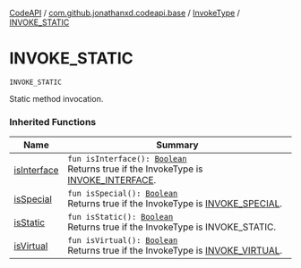 [CodeAPI](../../index.md) / [com.github.jonathanxd.codeapi.base](../index.md) / [InvokeType](index.md) / [INVOKE_STATIC](.)

# INVOKE_STATIC

`INVOKE_STATIC`

Static method invocation.

### Inherited Functions

| Name | Summary |
|---|---|
| [isInterface](is-interface.md) | `fun isInterface(): `[`Boolean`](https://kotlinlang.org/api/latest/jvm/stdlib/kotlin/-boolean/index.html)<br>Returns true if the InvokeType is [INVOKE_INTERFACE](-i-n-v-o-k-e_-i-n-t-e-r-f-a-c-e.md). |
| [isSpecial](is-special.md) | `fun isSpecial(): `[`Boolean`](https://kotlinlang.org/api/latest/jvm/stdlib/kotlin/-boolean/index.html)<br>Returns true if the InvokeType is [INVOKE_SPECIAL](-i-n-v-o-k-e_-s-p-e-c-i-a-l.md). |
| [isStatic](is-static.md) | `fun isStatic(): `[`Boolean`](https://kotlinlang.org/api/latest/jvm/stdlib/kotlin/-boolean/index.html)<br>Returns true if the InvokeType is INVOKE_STATIC. |
| [isVirtual](is-virtual.md) | `fun isVirtual(): `[`Boolean`](https://kotlinlang.org/api/latest/jvm/stdlib/kotlin/-boolean/index.html)<br>Returns true if the InvokeType is [INVOKE_VIRTUAL](-i-n-v-o-k-e_-v-i-r-t-u-a-l.md). |
